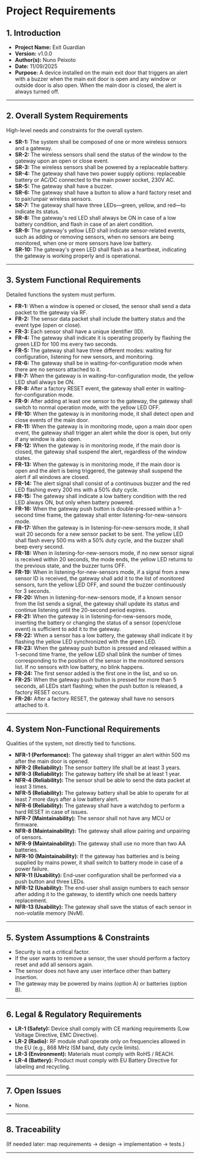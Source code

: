 # Project Requirements

## 1. Introduction

- **Project Name:**  Exit Guardian
- **Version:**  v1.0.0
- **Author(s):**  Nuno Peixoto
- **Date:**  11/09/2025
- **Purpose:** A device installed on the main exit door that triggers an alert with a buzzer when the main exit door is open and any window or outside door is also open. When the main door is closed, the alert is always turned off.

---

## 2. Overall System Requirements

High-level needs and constraints for the overall system.

- **SR-1:** The system shall be composed of one or more wireless sensors and a gateway.
- **SR-2:** The wireless sensors shall send the status of the window to the gateway upon an open or close event.
- **SR-3:** The wireless sensors shall be powered by a replaceable battery.
- **SR-4:** The gateway shall have two power supply options: replaceable battery or AC/DC connected to the main power socket, 230V AC.
- **SR-5:** The gateway shall have a buzzer.
- **SR-6:** The gateway shall have a button to allow a hard factory reset and to pair/unpair wireless sensors.
- **SR-7:** The gateway shall have three LEDs—green, yellow, and red—to indicate its status.
- **SR-8:** The gateway's red LED shall always be ON in case of a low battery condition, and flash in case of an alert condition.
- **SR-9:** The gateway's yellow LED shall indicate sensor-related events, such as adding or removing sensors, when no sensors are being monitored, when one or more sensors have low battery.
- **SR-10:** The gateway's green LED shall flash as a heartbeat, indicating the gateway is working properly and is operational.

---

## 3. System Functional Requirements

Detailed functions the system must perform.

- **FR-1:** When a window is opened or closed, the sensor shall send a data packet to the gateway via RF.
- **FR-2:** The sensor data packet shall include the battery status and the event type (open or close).
- **FR-3:** Each sensor shall have a unique identifier (ID).
- **FR-4:** The gateway shall indicate it is operating properly by flashing the green LED for 100 ms every two seconds.
- **FR-5:** The gateway shall have three different modes: waiting for configuration, listening for new sensors, and monitoring.
- **FR-6:** The gateway shall be in waiting-for-configuration mode when there are no sensors attached to it.
- **FR-7:** When the gateway is in waiting-for-configuration mode, the yellow LED shall always be ON.
- **FR-8:** After a factory RESET event, the gateway shall enter in waiting-for-configuration mode.
- **FR-9:** After adding at least one sensor to the gateway, the gateway shall switch to normal operation mode, with the yellow LED OFF.
- **FR-10:** When the gateway is in monitoring mode, it shall detect open and close events of the main door.
- **FR-11:** When the gateway is in monitoring mode, upon a main door open event, the gateway shall trigger an alert while the door is open, but only if any window is also open.
- **FR-12:** When the gateway is in monitoring mode, if the main door is closed, the gateway shall suspend the alert, regardless of the window states.
- **FR-13:** When the gateway is in monitoring mode, if the main door is open and the alert is being triggered, the gateway shall suspend the alert if all windows are closed.
- **FR-14:** The alert signal shall consist of a continuous buzzer and the red LED flashing every 200 ms with a 50% duty cycle.
- **FR-15:** The gateway shall indicate a low battery condition with the red LED always ON, but only when battery powered.
- **FR-16:** When the gateway push button is double-pressed within a 1-second time frame, the gateway shall enter listening-for-new-sensors mode.
- **FR-17:** When the gateway is in listening-for-new-sensors mode, it shall wait 20 seconds for a new sensor packet to be sent. The yellow LED shall flash every 500 ms with a 50% duty cycle, and the buzzer shall beep every second.
- **FR-18:** When in listening-for-new-sensors mode, if no new sensor signal is received within 20 seconds, the mode ends, the yellow LED returns to the previous state, and the buzzer turns OFF.
- **FR-19:** When in listening-for-new-sensors mode, if a signal from a new sensor ID is received, the gateway shall add it to the list of monitored sensors, turn the yellow LED OFF, and sound the buzzer continuously for 3 seconds.
- **FR-20:** When in listening-for-new-sensors mode, if a known sensor from the list sends a signal, the gateway shall update its status and continue listening until the 20-second period expires.
- **FR-21:** When the gateway is in listening-for-new-sensors mode, inserting the battery or changing the status of a sensor (open/close event) is sufficient to add it to the gateway.
- **FR-22:** When a sensor has a low battery, the gateway shall indicate it by flashing the yellow LED synchronized with the green LED.
- **FR-23:** When the gateway push button is pressed and released within a 1-second time frame, the yellow LED shall blink the number of times corresponding to the position of the sensor in the monitored sensors list. If no sensors with low battery, no blink happens.
- **FR-24:** The first sensor added is the first one in the list, and so on.
- **FR-25:** When the gateway push button is pressed for more than 5 seconds, all LEDs start flashing; when the push button is released, a factory RESET occurs.
- **FR-26:** After a factory RESET, the gateway shall have no sensors attached to it.

---

## 4. System Non-Functional Requirements

Qualities of the system, not directly tied to functions.

- **NFR-1 (Performance):** The gateway shall trigger an alert within 500 ms after the main door is opened.
- **NFR-2 (Reliability):** The sensor battery life shall be at least 3 years.
- **NFR-3 (Reliability):** The gateway battery life shall be at least 1 year.
- **NFR-4 (Reliability):** The sensor shall be able to send the data packet at least 3 times.
- **NFR-5 (Reliability):** The gateway battery shall be able to operate for at least 7 more days after a low battery alert.
- **NFR-6 (Reliability):** The gateway shall have a watchdog to perform a hard RESET in case of issues.
- **NFR-7 (Maintainability):** The sensor shall not have any MCU or firmware.
- **NFR-8 (Maintainability):** The gateway shall allow pairing and unpairing of sensors.
- **NFR-9 (Maintainability):** The gateway shall use no more than two AA batteries.
- **NFR-10 (Maintainability):** If the gateway has batteries and is being supplied by mains power, it shall switch to battery mode in case of a power failure.
- **NFR-11 (Usability):** End-user configuration shall be performed via a push button and three LEDs.
- **NFR-12 (Usability):** The end-user shall assign numbers to each sensor after adding it to the gateway, to identify which one needs battery replacement.
- **NFR-13 (Usability):** The gateway shall save the status of each sensor in non-volatile memory (NvM).

---

## 5. System Assumptions & Constraints

- Security is not a critical factor.
- If the user wants to remove a sensor, the user should perform a factory reset and add all sensors again.
- The sensor does not have any user interface other than battery insertion.
- The gateway may be powered by mains (option A) or batteries (option B).

---

## 6. Legal & Regulatory Requirements

- **LR-1 (Safety):** Device shall comply with CE marking requirements (Low Voltage Directive, EMC Directive).
- **LR-2 (Radio):** RF module shall operate only on frequencies allowed in the EU (e.g., 868 MHz ISM band, duty cycle limits).
- **LR-3 (Environment):** Materials must comply with RoHS / REACH.
- **LR-4 (Battery):** Product must comply with EU Battery Directive for labeling and recycling.

---

## 7. Open Issues

- None.

---

## 8. Traceability

(If needed later: map requirements → design → implementation → tests.)

---
